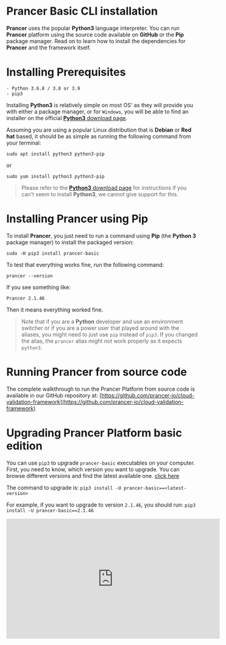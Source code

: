 # Prancer Basic CLI installation

**Prancer** uses the popular **Python3** language interpreter. You can run **Prancer** platform using the source code available on **GitHub** or the **Pip** package manager. Read on to learn how to install the dependencies for **Prancer** and the framework itself.

# Installing Prerequisites

    - Python 3.6.8 / 3.8 or 3.9
    - pip3

Installing **Python3** is relatively simple on most OS' as they will provide you with either a package manager, or for `Windows`, you will be able to find an installer on the official [**Python3** download page](https://www.python.org/downloads/).

Assuming you are using a popular Linux distribution that is **Debian** or **Red hat** based, it should be as simple as running the following command from your terminal:

    sudo apt install python3 python3-pip

or

    sudo yum install python3 python3-pip

> Please refer to the [**Python3** download page](https://www.python.org/downloads/) for instructions if you can't seem to install **Python3**, we cannot give support for this.

# Installing Prancer using Pip

To install **Prancer**, you just need to run a command using **Pip** (the **Python 3** package manager) to install the packaged version:

    sudo -H pip3 install prancer-basic

To test that everything works fine, run the following command:

    prancer --version

If you see something like:

    Prancer 2.1.46

Then it means everything worked fine.

> Note that if you are a **Python** developer and use an environment switcher or if you are a power user that played around with the aliases, you might need to just use `pip` instead of `pip3`. If you changed the alias, the `prancer` alias might not work properly as it expects `python3`.

# Running Prancer from source code

The complete walkthrough to run the Prancer Platform from source code is available in our GitHub repository at: [https://github.com/prancer-io/cloud-validation-framework](https://github.com/prancer-io/cloud-validation-framework)
 
# Upgrading Prancer Platform basic edition

You can use `pip3` to upgrade `prancer-basic` executables on your computer.
First, you need to know, which version you want to upgrade. You can browse different versions and find the latest available one. [click here](https://github.com/prancer-io/cloud-validation-framework/releases)

The command to upgrade is:
    `pip3 install -U prancer-basic==<latest-version>`

For example, if you want to upgrade to version `2.1.46`, you should run:
    `pip3 install -U prancer-basic==2.1.46`

<iframe width="560" height="315" src="https://www.youtube.com/embed/lvEdvAQm80Y" frameborder="0" allow="accelerometer; autoplay; encrypted-media; gyroscope; picture-in-picture" allowfullscreen></iframe>